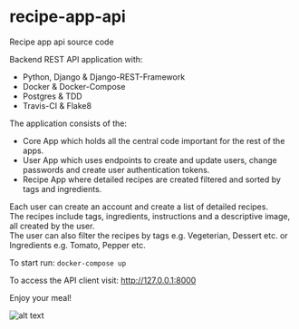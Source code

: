 # recipe-app-api
Recipe app api source code

Backend REST API application with:

* Python, Django & Django-REST-Framework
* Docker & Docker-Compose
* Postgres & TDD
* Travis-CI & Flake8

The application consists of the: 

* Core App which holds all the central code important for the rest of the apps.
* User App which uses endpoints to create and update users, change passwords and create user authentication tokens.
* Recipe App where detailed recipes are created filtered and sorted by tags and ingredients.

Each user can create an account and create a list of detailed recipes.  
The recipes include tags, ingredients, instructions and a descriptive image, all created by the user.  
The user can also filter the recipes by tags e.g. Vegeterian, Dessert etc. or Ingredients e.g. Tomato, Pepper etc.  


To start run:
    ```docker-compose up```

To access the API client visit: http://127.0.0.1:8000


Enjoy your meal!

![alt text](https://iamafoodblog.com/wp-content/uploads/2014/09/tonkatsu-salad-roll.gif)
